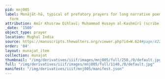 ```yaml
---
pid: mnj005
label: Monājāt-hā, typical of prefatory prayers for long narrative poems in masnavi
  form
attribution: Amīr Khusraw Dihlavī; Muḥammad Ḥusayn al-Kashmīrī (scribe)
_date: '1500'
object_type: prayer
location: Mughal India
source: https://manuscripts.thewalters.org/viewer.php?id=W.624#page/422/mode/2up
order: '04'
layout: munajat_item
collection: munajat
thumbnail: "/img/derivatives/iiif/images/mnj005/full/250,/0/default.jpg"
full: "/img/derivatives/iiif/images/mnj005/full/1140,/0/default.jpg"
manifest: "/img/derivatives/iiif/mnj005/manifest.json"
---
```

